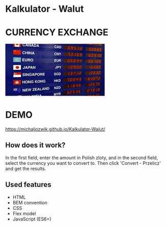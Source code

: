 # Kalkulator - Walut
# CURRENCY EXCHANGE

![a main page screenshot](/images/converter.png)

# DEMO


https://michaljozwik.github.io/Kalkulator-Walut/

## How does it work?
In the first field, enter the amount in Polish zloty, and in the second field, select the currency you want to convert to. Then click 'Convert - Przelicz' and get the results.


## Used features

- HTML
- BEM convention
- CSS
- Flex model
- JavaScript (ES6+)

